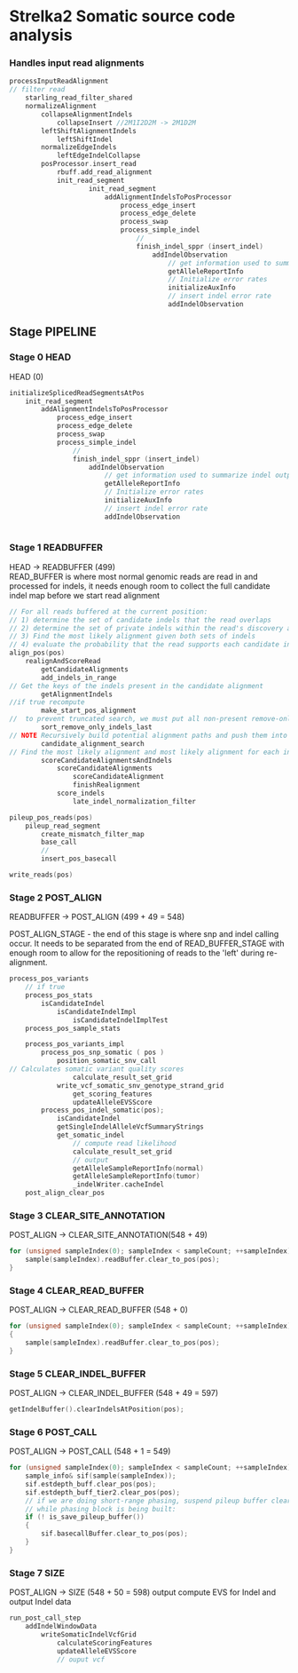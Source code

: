 # Strelka2 Somatic source code analysis 


### Handles input read alignments
```C++ 
processInputReadAlignment
// filter read 
    starling_read_filter_shared
    normalizeAlignment
        collapseAlignmentIndels
            collapseInsert //2M1I2D2M -> 2M1D2M
        leftShiftAlignmentIndels 
            leftShiftIndel
        normalizeEdgeIndels 
            leftEdgeIndelCollapse
        posProcessor.insert_read
            rbuff.add_read_alignment
            init_read_segment
                    init_read_segment
                        addAlignmentIndelsToPosProcessor
                            process_edge_insert
                            process_edge_delete
                            process_swap
                            process_simple_indel 
                                // 
                                finish_indel_sppr (insert_indel)
                                    addIndelObservation
                                        // get information used to summarize indel output
                                        getAlleleReportInfo
                                        // Initialize error rates
                                        initializeAuxInfo
                                        // insert indel error rate 
                                        addIndelObservation
```

## Stage PIPELINE
### Stage 0 HEAD
HEAD (0)

```c++
initializeSplicedReadSegmentsAtPos
    init_read_segment
        addAlignmentIndelsToPosProcessor
            process_edge_insert
            process_edge_delete
            process_swap
            process_simple_indel 
                // 
                finish_indel_sppr (insert_indel)
                    addIndelObservation
                        // get information used to summarize indel output
                        getAlleleReportInfo
                        // Initialize error rates
                        initializeAuxInfo
                        // insert indel error rate 
                        addIndelObservation
                    
```
### Stage 1 READBUFFER
HEAD -> READBUFFER (499)  
READ_BUFFER is where most normal genomic reads are read in and processed for indels, it needs enough room to collect the full candidate indel map before we start read alignment

```c++
// For all reads buffered at the current position:
// 1) determine the set of candidate indels that the read overlaps
// 2) determine the set of private indels within the read's discovery alignments
// 3) Find the most likely alignment given both sets of indels
// 4) evaluate the probability that the read supports each candidate indel vs. the reference
align_pos(pos)
    realignAndScoreRead
        getCandidateAlignments
        add_indels_in_range
// Get the keys of the indels present in the candidate alignment  
        getAlignmentIndels
//if true recompute 
        make_start_pos_alignment
//  to prevent truncated search, we must put all non-present remove-only indels last in the order list:
        sort_remove_only_indels_last
// NOTE Recursively build potential alignment paths and push them into the candidate alignment set
        candidate_alignment_search
// Find the most likely alignment and most likely alignment for each indel state for every indel in indel_status_map
        scoreCandidateAlignmentsAndIndels
            scoreCandidateAlignments
                scoreCandidateAlignment
                finishRealignment
            score_indels
                late_indel_normalization_filter

pileup_pos_reads(pos)
    pileup_read_segment
        create_mismatch_filter_map
        base_call
        // 
        insert_pos_basecall

write_reads(pos)

```

### Stage 2 POST_ALIGN

READBUFFER -> POST_ALIGN (499 + 49 = 548)

POST_ALIGN_STAGE - the end of this stage is where snp and indel
calling occur. It needs to be separated from the end of
READ_BUFFER_STAGE with enough room to allow for the repositioning
of reads to the 'left' during re-alignment.
```c++
process_pos_variants
    // if true 
    process_pos_stats
        isCandidateIndel
            isCandidateIndelImpl
                isCandidateIndelImplTest
    process_pos_sample_stats

    process_pos_variants_impl 
        process_pos_snp_somatic ( pos )
            position_somatic_snv_call
// Calculates somatic variant quality scores
                calculate_result_set_grid  
            write_vcf_somatic_snv_genotype_strand_grid
                get_scoring_features
                updateAlleleEVSScore
        process_pos_indel_somatic(pos);
            isCandidateIndel
            getSingleIndelAlleleVcfSummaryStrings
            get_somatic_indel
                // compute read likelihood 
                calculate_result_set_grid
                // output
                getAlleleSampleReportInfo(normal)
                getAlleleSampleReportInfo(tumor)
                _indelWriter.cacheIndel
    post_align_clear_pos
```


### Stage 3 CLEAR_SITE_ANNOTATION
POST_ALIGN -> CLEAR_SITE_ANNOTATION(548 + 49)
```c++
for (unsigned sampleIndex(0); sampleIndex < sampleCount; ++sampleIndex) {
    sample(sampleIndex).readBuffer.clear_to_pos(pos);
}
```


### Stage 4 CLEAR_READ_BUFFER
POST_ALIGN -> CLEAR_READ_BUFFER (548 + 0)
```C++
for (unsigned sampleIndex(0); sampleIndex < sampleCount; ++sampleIndex)
{
    sample(sampleIndex).readBuffer.clear_to_pos(pos);
}
```
### Stage 5 CLEAR_INDEL_BUFFER
POST_ALIGN -> CLEAR_INDEL_BUFFER (548 + 49 = 597)
```c++
getIndelBuffer().clearIndelsAtPosition(pos);
```
### Stage 6 POST_CALL
POST_ALIGN -> POST_CALL (548 + 1 = 549)
```c++  
for (unsigned sampleIndex(0); sampleIndex < sampleCount; ++sampleIndex) {
    sample_info& sif(sample(sampleIndex));
    sif.estdepth_buff.clear_pos(pos);
    sif.estdepth_buff_tier2.clear_pos(pos);
    // if we are doing short-range phasing, suspend pileup buffer clear
    // while phasing block is being built:
    if (! is_save_pileup_buffer())
    {
        sif.basecallBuffer.clear_to_pos(pos);
    }
}
``` 
### Stage 7 SIZE
POST_ALIGN -> SIZE (548 + 50 = 598)
output compute EVS for Indel and output Indel data
```c++
run_post_call_step
    addIndelWindowData
        writeSomaticIndelVcfGrid
            calculateScoringFeatures
            updateAlleleEVSScore
            // ouput vcf
```